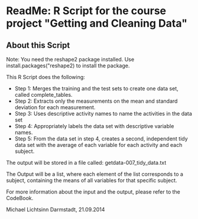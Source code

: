 ReadMe: R Script for the course project "Getting and Cleaning Data"
==

About this Script
--

Note: You need the reshape2 package installed. Use install.packages("reshape2) to install the package.

This R Script does the following:

* Step 1: Merges the training and the test sets to create one data set, called complete_tables.
* Step 2: Extracts only the measurements on the mean and standard deviation for each measurement. 
* Step 3: Uses descriptive activity names to name the activities in the data set
* Step 4: Appropriately labels the data set with descriptive variable names.
* Step 5: From the data set in step 4, creates a second, independent tidy data set with the average of each variable for each activity and each subject.

The output will be stored in a file called: getdata-007_tidy_data.txt

The Output will be a list, where each element of the list corresponds to a subject, containing the means of all variables for that specific subject.

For more information about the input and the output, please refer to the CodeBook.

Michael Lichtsinn
Darmstadt, 21.09.2014